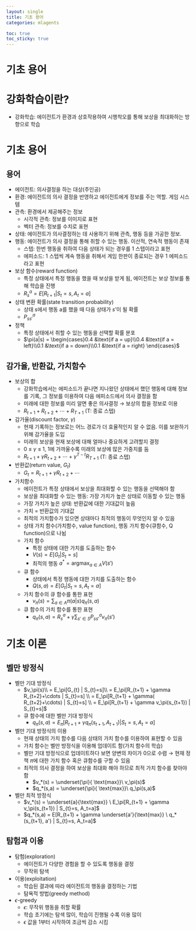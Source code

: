 ```yaml
---
layout: single
title: 기초 용어
categories: mlagents

toc: true
toc_sticky: true
---
```


# 기초 용어

# 강화학습이란?

- 강화학습: 에이전트가 환경과 상호작용하여 시행착오를 통해 보상을 최대화하는 방향으로 학습

# 기초 용어

## 용어

- 에이전트: 의사결정을 하는 대상(주인공)
- 환경: 에이전트의 의사 결정을 반영하고 에이전트에게 정보를 주는 역할. 게임 시스템
- 관측: 환경에서 제공해주는 정보
    - 시각적 관측: 정보를 이미지로 표현
    - 벡터 관측: 정보를 수치로 표현
- 상태: 에이전트가 의사결정하는 데 사용하기 위해 관측, 행동 등을 가공한 정보.
- 행동: 에이전트가 의사 결정을 통해 취할 수 있는 행동. 이산적, 연속적 행동이 존재
    - 스텝: 한번 행동을 취하여 다음 상태가 되는 경우를 1 스텝이라고 표현
    - 에피소드: 1 스텝씩 계속 행동을 취해서 게임 한판이 종료되는 경우 1 에피소드라고 표현
- 보상 함수(reward function)
    - 특정 상태에서 특정 행동을 했을 때 보상을 받게 됨, 에이전트는 보상 정보를 통해 학습을 진행
    - $R_{s}^{a} = E[R_{t+1} | S_{t} = s,A_{t} = a]$
- 상태 변환 확률(state transition probability)
    - 상태 s에서 행동 a를 했을 때 다음 상태가 $s’$이 될 확률
    - $P_{ss'}^{a}$
- 정책
    - 특정 상태에서 취할 수 있는 행동을 선택할 확률 분포
    - $\pi(a|s) = \begin{cases}0.4 &\text{if a = up}\\0.4 &\text{if a = left}\\0.1 &\text{if a = down}\\0.1 &\text{if a = right}
    \end{cases}$

## 감가율, 반환값, 가치함수

- 보상의 합
    - 강화학습에서는 에피소드가 끝나면 지나왔던 상태에서 했던 행동에 대해 정보를 기록, 그 정보를 이용하여 다음 에피소드에서 의사 결정을 함
    - 미래에 대한 정보를 미리 알면 좋은 의사결정 → 보상의 합을 정보로 이용
    - $R_{t+1} + R_{t+2}+\cdots+R_{T+1}$ (T: 종료 스텝)
- 감가율(discount factor, $\gamma$)
    - 현재 기록하는 정보로는 어느 경로가 더 효율적인지 알 수 없음. 이를 보완하기 위해 감가율을 도입
    - 미래의 보상을 현재 보상에 대해 얼마나 중요하게 고려할지 결정
    - 0 ≤ $\gamma$ ≤ 1, 1에 가까울수록 미래의 보상에 많은 가중치를 둠
    - $R_{t+1} + \gamma R_{t+2}+\cdots+ \gamma^{T-t} R_{T+1}$ (T: 종료 스텝)
- 반환값(return value, $G_{t}$)
    - $G_{t} = R_{t+1} + \gamma R_{t+2}+\cdots$
- 가치함수
    - 에이전트가 특정 상태에서 보상을 최대화할 수 있는 행동을 선택해야 함
    - 보상을 최대화할 수 있는 행동: 가장 가치가 높은 상태로 이동할 수 있는 행동
    - 가장 가치가 높은 상태: 반환값에 대한 기대값이 높음
    - 가치 = 반환값의 기대값
    - 최적의 가치함수가 있으면 상태마다 최적의 행동이 무엇인지 알 수 있음
    - 상태 가치 함수(가치함수, value function), 행동 가치 함수(큐함수, Q function)으로 나뉨
    - 가치 함수
        - 특정 상태에 대한 가치를 도출하는 함수
        - $V(s) = E[G_{t} | S_{t}=s]$
        - 최적의 행동 $a^* = \text{argmax}_{a \in A}V(s')$
    - 큐 함수
        - 상태에서 특정 행동에 대한 가치를 도출하는 함수
        - $Q(s,a) = E[G_t | S_t = s, A_t = a]$
    - 가치 함수의 큐 함수를 통한 표현
        - $v_\pi (s) = \displaystyle\sum_{a \in A}\pi(a|s)q_\pi(s,a)$
    - 큐 함수의 가치 함수를 통한 표현
        - $q_\pi(s,a) = R_s^a + \gamma \displaystyle\sum_{s'\in S}P^a_{ss'}v_\pi(s')$
        

# 기초 이론

## 벨만 방정식

- 벨만 기대 방정식
    - $v_\pi(s)\\
    = E_\pi[G_{t} | S_{t}=s]\\
    = E_\pi[R_{t+1} + \gamma R_{t+2}+\cdots | S_{t}=s] \\
    = E_\pi[R_{t+1} + \gamma( R_{t+2}+\cdots) | S_{t}=s] \\
    = E_\pi[R_{t+1} + \gamma v_\pi(s_{t+1}) | S_{t}=s]$
    - 큐 함수에 대한 벨만 기대 방정식
        - $q_\pi(s,a) = E_\pi[R_{t+1} + \gamma q_\pi(s_{t+1}, A_{t+1}) | S_{t}=s, A_t = a]$
- 벨만 기대 방정식의 이용
    - 현재 상태의 가치 함수를 다음 상태의 가치 함수를 이용하여 표현할 수 있음
    - 가치 함수는 벨만 방정식을 이용해 업데이트 함(가치 함수의 학습)
    - 벨만 기대 방정식으로 업데이트하다 보면 양변의 차이가 0으로 수렴 → 현재 정책 $\pi$에 대한 가치 함수 혹은 큐함수를 구할 수 있음
    - 최적의 의사 결정을 하여 보상을 최대화 해야 하므로 최적 가치 함수를 찾아야 함
        - $v_*(s) =  \underset{\pi}{ \text{max}}\ v_\pi(s)$
        - $q_*(s,a) = \underset{\pi}{ \text{max}}\ q_\pi(s,a)$
- 벨만 최적 방정식
    - $v_*(s)
    = \underset{a}{\text{max}} \ E_\pi[R_{t+1} + \gamma v_\pi(s_{t+1}) | S_{t}=s, A_t=a]$
    - $q_*(s,a)
    = E[R_{t+1} + \gamma \underset{a'}{\text{max}} \ q_*(s_{t+1}, a') | S_{t}=s, A_t=a]$

## 탐험과 이용

- 탐험(exploration)
    - 에이전트가 다양한 경험을 할 수 있도록 행동을 결정
    - 무작위 탐색
- 이용(exploitation)
    - 학습된 결과에 따라 에이전트의 행동을 결정하는 기법
    - 탐욕적 방법(greedy method)
- $\epsilon$-greedy
    - $\epsilon$: 무작위 행동을 취할 확률
    - 학습 초기에는 탐색 많이, 학습이 진행될 수록 이용 많이
    - $\epsilon$ 값을 1부터 시작하여 조금씩 감소 시킴